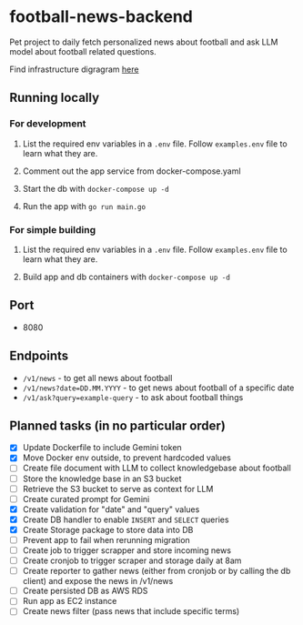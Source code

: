 # football-news-backend

Pet project to daily fetch personalized news about football and ask LLM model about football related questions.

Find infrastructure digragram [here](https://miro.com/welcomeonboard/QmdaZmNUV0xBQkQxc1hxYzFGVFpVRk9Jd3B0S1FiNGR1SUlvS0YyeEpqblhmTXdWNHFjVGhQcVZQdnFmT1l1ZnwzNDU4NzY0NTkzODY5NDIzMDQ4fDI=?share_link_id=410034112358)

## Running locally

### For development

1. List the required env variables in a `.env` file. Follow `examples.env` file to learn what they are.

2. Comment out the app service from docker-compose.yaml

3. Start the db with `docker-compose up -d`

4. Run the app with `go run main.go`

### For simple building

1. List the required env variables in a `.env` file. Follow `examples.env` file to learn what they are.

2. Build app and db containers with `docker-compose up -d`

## Port

- 8080

## Endpoints

- `/v1/news` - to get all news about football
- `/v1/news?date=DD.MM.YYYY` - to get news about football of a specific date
- `/v1/ask?query=example-query` - to ask about football things

## Planned tasks (in no particular order)

- [x] Update Dockerfile to include Gemini token
- [x] Move Docker env outside, to prevent hardcoded values
- [ ] Create file document with LLM to collect knowledgebase about football
- [ ] Store the knowledge base in an S3 bucket
- [ ] Retrieve the S3 bucket to serve as context for LLM
- [ ] Create curated prompt for Gemini
- [x] Create validation for "date" and "query" values
- [x] Create DB handler to enable `INSERT` and `SELECT` queries
- [x] Create Storage package to store data into DB
- [ ] Prevent app to fail when rerunning migration
- [ ] Create job to trigger scrapper and store incoming news
- [ ] Create cronjob to trigger scraper and storage daily at 8am
- [ ] Create reporter to gather news (either from cronjob or by calling the db client) and expose the news in /v1/news
- [ ] Create persisted DB as AWS RDS
- [ ] Run app as EC2 instance
- [ ] Create news filter (pass news that include specific terms)
